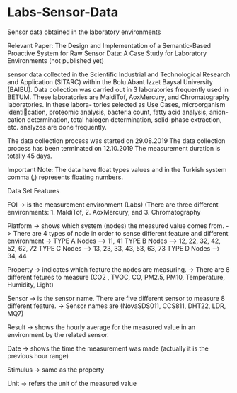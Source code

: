 # Labs-Sensor-Data
Sensor data obtained in the laboratory environments


Relevant Paper:
The Design and Implementation of a Semantic-Based Proactive System for Raw Sensor Data: A Case Study for Laboratory Environments (not published yet)



sensor data collected in the
Scientific Industrial and Technological Research and Application (SITARC)
within the Bolu Abant Izzet Baysal University (BAIBU). Data collection was
carried out in 3 laboratories frequently used in BETUM. These laboratories
are MaldiTof, AoxMercury, and Chromatography laboratories. In these labora-
tories selected as Use Cases, microorganism identication, proteomic analysis,
bacteria count, fatty acid analysis, anion-cation determination, total halogen
determination, solid-phase extraction, etc. analyzes are done frequently.


The data collection process was started on 29.08.2019
The data collection process has been terminated on 12.10.2019
The measurement duration is totally 45 days.


Important Note: The data have float types values and in the Turkish system comma (,) represents floating numbers.



Data Set Features


FOI -> is the measurement environment (Labs) (There are three different environments: 1. MaldiTof, 2. AoxMercury, and 3. Chromatography

Platform -> shows which system (nodes) the measured value comes from.
	 -> There are 4 types of node in order to sense different feature and different environment
	 -> TYPE A Nodes --> 11, 41
	    TYPE B Nodes --> 12, 22, 32, 42, 52, 62, 72
	    TYPE C Nodes --> 13, 23, 33, 43, 53, 63, 73
	    TYPE D Nodes --> 34, 44

Property -> indicates which feature the nodes are measuring.
         -> There are 8 different fetures to measure (CO2 , TVOC, CO, PM2.5, PM10, Temperature, Humidity, Light)

Sensor 	 -> is the sensor name. There are five different sensor to measure 8 different feature.
	 -> Sensor names are (NovaSDS011, CCS811, DHT22, LDR, MQ7)

Result	 -> shows the hourly average for the measured value in an environment by the related sensor.

Date	 -> shows the time the measurement was made (actually it is the previous hour range)

Stimulus -> same as the property

Unit	 -> refers the unit of the measured value
